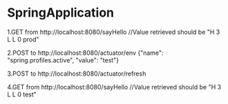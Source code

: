 # SpringApplication
1.GET from http://localhost:8080/sayHello
//Value retrieved should be "H 3 L L 0 prod"

2.POST to http://localhost:8080/actuator/env
{"name": "spring.profiles.active", "value": "test"}

3.POST to http://localhost:8080/actuator/refresh

4.GET from http://localhost:8080/sayHello
//Value retrieved should be "H 3 L L 0 test"
  
